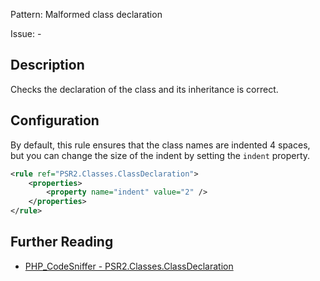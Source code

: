 Pattern: Malformed class declaration

Issue: -

## Description

Checks the declaration of the class and its inheritance is correct.

## Configuration

By default, this rule ensures that the class names are indented 4 spaces, but you can change the size of the indent by setting the `indent` property.

```xml
<rule ref="PSR2.Classes.ClassDeclaration">
    <properties>
        <property name="indent" value="2" />
    </properties>
</rule>
```

## Further Reading

* [PHP_CodeSniffer - PSR2.Classes.ClassDeclaration](https://github.com/PHPCSStandards/PHP_CodeSniffer/blob/master/src/Standards/PSR2/Sniffs/Classes/ClassDeclarationSniff.php)